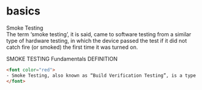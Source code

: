 # basics

Smoke Testing    
The term ‘smoke testing’, it is said, came to software testing from a similar type of hardware testing, in which the device passed the test if it did not catch fire (or smoked) the first time it was turned on.

SMOKE TESTING Fundamentals
DEFINITION

```html
<font color="red">
- Smoke Testing, also known as “Build Verification Testing”, is a type of software testing that comprises of a non-exhaustive set of tests that aim at ensuring that the most important functions work. The results of this testing is used to decide if a build is stable enough to proceed with further testing.
</font>
```

